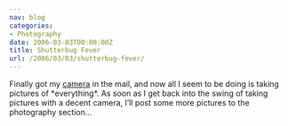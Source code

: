 ```yaml
---
nav: blog
categories:
- Photography
date: 2006-03-03T00:00:00Z
title: Shutterbug Fever
url: /2006/03/03/shutterbug-fever/
---
```


Finally got my [camera][1] in the mail, and now all I seem to be doing is taking pictures of \*everything\*. As soon as I get back into the swing of taking pictures with a decent camera, I’ll post some more pictures to the photography section…

 [1]: /photo/
